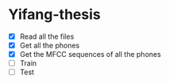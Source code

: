 # Yifang-thesis
<!-- TO DO -->
- [x] Read all the files
- [x] Get all the phones
- [x] Get the MFCC sequences of all the phones
- [ ] Train
- [ ] Test